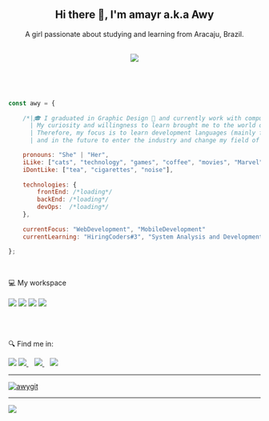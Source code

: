 


<h2 align='center'>
 Hi there 👋, I'm amayr a.k.a Awy
</h2>

  
  
<p align='center'>
  A girl passionate about studying and learning from Aracaju, Brazil.<br></br>
  </p>
  
  
 <p align='center'> 
  <img src="https://thelonelytribalist.files.wordpress.com/2015/08/nointernet_dinogame_gif.gif?w=412&h=124&crop=1" /> </p><br></br>
  
  
 
```javascript

const awy = {
    
    /*|🎓 I graduated in Graphic Design 🎨 and currently work with computer maintenance. 
      | My curiosity and willingness to learn brought me to the world of programming. 
      | Therefore, my focus is to learn development languages (mainly frontend / mobile) 
      | and in the future to enter the industry and change my field of work. */

    pronouns: "She" | "Her",
    iLike: ["cats", "technology", "games", "coffee", "movies", "Marvel", "DCcomics"],
    iDontLike: ["tea", "cigarettes", "noise"],
    
    technologies: {
        frontEnd: /*loading*/  
        backEnd: /*loading*/
        devOps:  /*loading*/  
    },
    
    currentFocus: "WebDevelopment", "MobileDevelopment"
    currentLearning: "HiringCoders#3", "System Analysis and Development at Federal Institute of Sergipe" 
    
};
```
<br>
  

   💻 My workspace<br/><br/>
  <img src="https://img.shields.io/badge/windows-%230078D6.svg?&style=for-the-badge&logo=windows&logoColor=white" />
  <img src="https://img.shields.io/badge/Intel-Core_i7_8th-0071C5?style=for-the-badge&logo=intel&logoColor=white" />
  <img src="https://img.shields.io/badge/RAM-16GB-%230071C5.svg?&style=for-the-badge&logoColor=white" />
  <img src="https://img.shields.io/badge/nvidia-gtx%201060-%2376B900.svg?&style=for-the-badge&logo=nvidia&logoColor=white" />
</p>



<br/><br/>

🔍 Find me in:
  
  <img src=https://dcbadge.vercel.app/api/shield/279705509739626508>
  <a href="https://t.me/awygit">
    <img src="https://img.shields.io/badge/Telegram-2CA5E0?style=for-the-badge&logo=telegram&logoColor=white" />
  </a>&nbsp;&nbsp;
  <a href="https://instagram.com/awy.png">
    <img src="https://img.shields.io/badge/instagram-%23E4405F.svg?&style=for-the-badge&logo=instagram&logoColor=white" />        
  </a>&nbsp;&nbsp;
  </center>
  <a href="https://www.linkedin.com/in/amayrs" alt="Linkedin">
    <img src="https://img.shields.io/badge/-Linkedin-1C1C1C?style=for-the-badge&logo=Linkedin&logoColor=00FFFF&link=https://www.linkedin.com/in/amayrs"/>
  





______________________________________________________________________________________________________________________________________________________


  [![awygit](https://github-readme-stats.vercel.app/api/top-langs/?username=awygit&hide=html&layout=compact&theme=dark)](https://github.com/awygit/)
 

______________________________________________________________________________________________________________________________________________________
 

![](https://komarev.com/ghpvc/?username=awygit&color=blueviolet)

<!--
**awygit/awygit** is a ✨ _special_ ✨ repository because its `README.md` (this file) appears on your GitHub profile.

Here are some ideas to get you started:

- 🔭 I’m currently working on ...
- 🌱 I’m currently learning ...
- 👯 I’m looking to collaborate on ...
- 🤔 I’m looking for help with ...
- 💬 Ask me about ...
- 📫 How to reach me: ...
- 😄 Pronouns: ...
- ⚡ Fun fact: ...
-->
